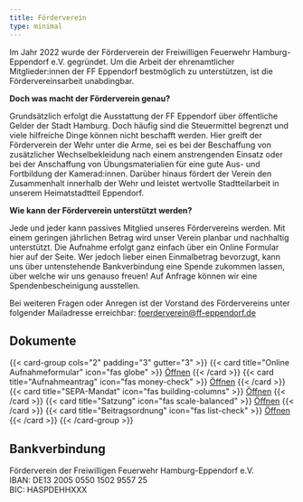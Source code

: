 ```yaml
---
title: Förderverein
type: minimal
---
```


Im Jahr 2022 wurde der Förderverein der Freiwilligen Feuerwehr Hamburg-Eppendorf e.V. gegründet.
Um die Arbeit der ehrenamtlicher Mitglieder:innen der FF Eppendorf bestmöglich zu unterstützen, ist die Fördervereinsarbeit unabdingbar.

**Doch was macht der Förderverein genau?**  

Grundsätzlich erfolgt die Ausstattung der FF Eppendorf über öffentliche Gelder der Stadt Hamburg.
Doch häufig sind die Steuermittel begrenzt und viele hilfreiche Dinge können nicht beschafft werden.
Hier greift der Förderverein der Wehr unter die Arme, sei es bei der Beschaffung von zusätzlicher Wechselbekleidung nach einem anstrengenden Einsatz oder bei der Anschaffung von Übungsmaterialien für eine gute Aus- und Fortbildung der Kamerad:innen.
Darüber hinaus fördert der Verein den Zusammenhalt innerhalb der Wehr und leistet wertvolle Stadtteilarbeit in unserem Heimatstadtteil Eppendorf. 

**Wie kann der Förderverein unterstützt werden?**

Jede und jeder kann passives Mitglied unseres Fördervereins werden.
Mit einem geringen jährlichen Betrag wird unser Verein planbar und nachhaltig unterstützt.
Die Aufnahme erfolgt ganz einfach über ein Online Formular hier auf der Seite.
Wer jedoch lieber einen Einmalbetrag bevorzugt, kann uns über untenstehende Bankverbindung eine Spende zukommen lassen, über welche wir uns genauso freuen! Auf Anfrage können wir eine Spendenbescheinigung ausstellen. 

Bei weiteren Fragen oder Anregen ist der Vorstand des Fördervereins unter folgender Mailadresse erreichbar: foerderverein@ff-eppendorf.de

## Dokumente
{{< card-group cols="2" padding="3" gutter="3" >}}
    {{< card title="Online Aufnahmeformular" icon="fas globe" >}}
        [Öffnen](https://easyverein.com/public/Eppendorf/applicationform/5724?iframe=True)
    {{< /card >}}
    {{< card title="Aufnahmeantrag" icon="fas money-check" >}}
        [Öffnen](./aufnahmeantrag_v1.pdf)
    {{< /card >}}
    {{< card title="SEPA-Mandat" icon="fas building-columns" >}}
        [Öffnen](./sepa-mandat.pdf)
    {{< /card >}}
    {{< card title="Satzung" icon="fas scale-balanced" >}}
        [Öffnen](./satzung_1.4.1.pdf)
    {{< /card >}}
    {{< card title="Beitragsordnung" icon="fas list-check" >}}
        [Öffnen](./beitragsordnung.pdf)
    {{< /card >}}
{{< /card-group >}}


## Bankverbindung
Förderverein der Freiwilligen Feuerwehr Hamburg-Eppendorf e.V.  
IBAN: DE13 2005 0550 1502 9557 25  
BIC: HASPDEHHXXX
